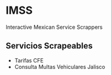 # IMSS
Interactive Mexican Service Scrappers

## Servicios Scrapeables
- Tarifas CFE
- Consulta Multas Vehiculares Jalisco
